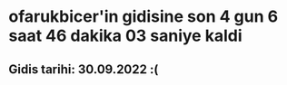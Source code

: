 # ofarukbicer'in gidisine son 4 gun 6 saat 46 dakika 03 saniye kaldi

## Gidis tarihi: 30.09.2022 :(